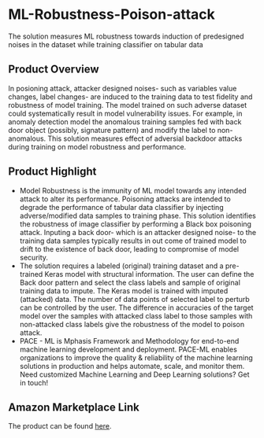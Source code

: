 # ML-Robustness-Poison-attack
The solution measures ML robustness towards induction of predesigned noises in the dataset while training classifier on tabular data

## Product Overview

In posioning attack, attacker designed noises- such as variables value changes, label changes- are induced to the training data to test fidelity and robustness of model training. The model trained on such adverse dataset could systematically result in model vulnerability issues.  For example, in anomaly detection model the anomalous training samples fed with back door object (possibly, signature pattern) and modify the label to non-anomalous. This solution measures effect of adversial backdoor attacks during training on model robustness and performance.

## Product Highlight 

* Model Robustness is the immunity of ML model towards any intended attack to alter its performance. Poisoning attacks are intended to degrade the performance of tabular data classifier by injecting adverse/modified data samples to training phase. This solution identifies the robustness of image classifier by performing a Black box poisoning attack. Inputing a back door- which is an attacker designed noise- to the training data samples typically results in out come of trained model to drift to the existence of back door, leading to compromise of model security.
* The solution requires a labeled (original) training dataset and a pre-trained Keras model with structural information. The user can define the Back door pattern and select the class labels and sample of original training data to impute. The Keras model is trained with imputed (attacked) data. The number of data points of selected label to perturb can be controlled by the user. The difference in accuracies of the target model over the samples with attacked class label to those samples with non-attacked class labels give the robustness of the model to poison attack.  
* PACE - ML is Mphasis Framework and Methodology for end-to-end machine learning development and deployment. PACE-ML enables organizations to improve the quality & reliability of the machine learning solutions in production and helps automate, scale, and monitor them. Need customized Machine Learning and Deep Learning solutions? Get in touch!

## Amazon Marketplace Link
The product can be found [here]().
